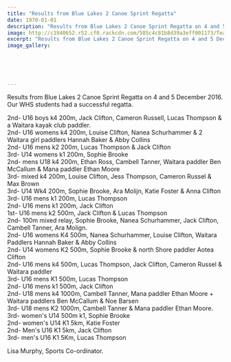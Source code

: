 ```yaml
---
title: "Results from Blue Lakes 2 Canoe Sprint Regatta"
date: 1970-01-01
description: "Results from Blue Lakes 2 Canoe Sprint Regatta on 4 and 5 December. Our WHS students had a successful regatta..."
image: http://c1940652.r52.cf0.rackcdn.com/585c4c81b8d39a3eff001173/Team-Shot.jpg
excerpt: "Results from Blue Lakes 2 Canoe Sprint Regatta on 4 and 5 December 2016. Our WHS students had a successful regatta."
image_gallery:
    
    
    
    
    
---
```


<p>Results from Blue Lakes 2 Canoe Sprint Regatta on 4 and 5 December 2016. Our WHS students had a successful regatta.</p>
<p><span>2nd- U16 boys k4 200m, Jack Clifton, Cameron Russell, Lucas Thompson &amp; a Waitara kayak club paddler.</span><br /><span>2nd- U16 womens k4 200m, Louise Clifton, Nanea Schurhammer &amp; 2 Waitara girl paddlers Hannah Baker &amp; Abby Collins&nbsp;</span><br /><span>2nd- U16 mens k2 200m, Lucas Thompson &amp; Jack Clifton&nbsp;</span><br /><span>3rd- U14 womens k1 200m, Sophie Brooke</span><span class="text_exposed_show"><br />2nd- mens U18 k4 200m, Ethan Ross, Cambell Tanner, Waitara paddler Ben McCallum &amp; Mana paddler Ethan Moore<br />3rd- mixed k4 200m, Louise Clifton, Jess Thompson, Cameron Russel &amp; Max Brown&nbsp;<br />3rd- U14 Wk4 200m, Sophie Brooke, Ara Molijn, Katie Foster &amp; Anna Clifton&nbsp;<br />3rd- U16 mens k1 200m, Lucas Thompson&nbsp;<br />2nd- U16 mens k1 200m, Jack Clifton&nbsp;<br />1st- U16 mens k2 500m, Jack Clifton &amp; Lucas Thompson<br />2nd- 100m mixed relay, Sophie Brooke, Nanea Schurhammer, Jack Clifton, Cambell Tanner, Ara Molign.<br />2nd- U16 womens K4 500m, Nanea Schurhammer, Louise Clifton, Waitara Paddlers Hannah Baker &amp; Abby Collins<br />2nd- U14 womens K2 500m, Sophie Brooke &amp; north Shore paddler Aotea Clifton&nbsp;<br />2nd- U16 mens k4 500m, Lucas Thompson, Jack Clifton, Cameron Russel &amp; Waitara paddler<br />3rd- U16 mens K1 500m, Lucas Thompson<br />2nd- U16 mens k1 500m, Jack Clifton&nbsp;<br />2nd- U18 mens k4 1000m, Cambell Tanner, Mana paddler Ethan Moore + Waitara paddlers Ben McCallum &amp; Noe Barsen<br />3rd- U18 mens K2 1000m, Cambell Tanner &amp; Mana paddler Ethan Moore.<br />3rd- women's U14 500m k1, Sophie Brooke<br />2nd- women's U14 K1 5km, Katie Foster<br />2nd- Men's U16 K1 5km, Jack Clifton&nbsp;<br />3rd- men's U16 K1 5Km, Lucas Thompson</span></p>
<p><span class="text_exposed_show">Lisa Murphy, Sports Co-ordinator.</span></p>

